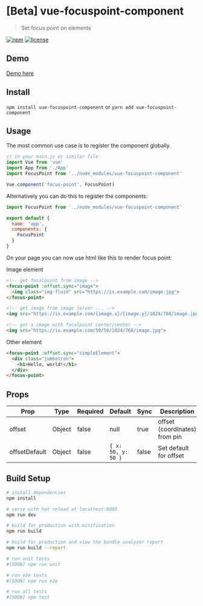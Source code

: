 # [Beta] vue-focuspoint-component

> Set focus point on elements

[![npm](https://img.shields.io/npm/v/vue-focuspoint-component.svg?style=for-the-badge)](https://www.npmjs.com/package/vue-focuspoint-component)
[![license](https://img.shields.io/github/license/mashape/apistatus.svg?style=for-the-badge)](https://opensource.org/licenses/MIT)

## Demo

[Demo here](https://evodiaaut.github.io/vue-focuspoint-component/)

## Install

`npm install vue-focuspoint-component` or `yarn add vue-focuspoint-component`

## Usage

The most common use case is to register the component globally.

```js
// in your main.js or similar file
import Vue from 'vue'
import App from './App'
import FocusPoint from '../node_modules/vue-focuspoint-component'

Vue.component('focus-point', FocusPoint)
```

Alternatively you can do this to register the components:

```js
import FocusPoint from '../node_modules/vue-focuspoint-component'

export default {
  name: 'app',
  components: {
    FocusPoint
  }
}
```

On your page you can now use html like this to render focus point:

Image element

``` html
<!-- get focalpoint from image -->
<focus-point :offset.sync="image">
  <img class="img-fluid" src="https://is.example.com/image.jpg">
</focus-point>

<!-- get image from image server ... -->
<img src="https://is.example.com/{image.x}/{image.y}/1024/768/image.jpg">

<!-- get a image with focalpoint center/center -->
<img src="https://is.example.com/50/50/1024/768/image.jpg">
```

Other element

``` html
<focus-point :offset.sync="simpleElement">
  <div class="jumbotron">
    <h1>Hello, world!</h1>
  </div>
</focus-point>
```

## Props

|Prop|Type|Required|Default|Sync|Description
|-|-|-|-|-|-|
|offset|Object|false|null|true|offset (coordinates) from pin
|offsetDefault|Object|false|`{ x: 50, y: 50 }`|false|Set default for offset

## Build Setup

``` bash
# install dependencies
npm install

# serve with hot reload at localhost:8080
npm run dev

# build for production with minification
npm run build

# build for production and view the bundle analyzer report
npm run build --report

# run unit tests
#[SOON] npm run unit

# run e2e tests
#[SOON] npm run e2e

# run all tests
#[SOON] npm test
```
